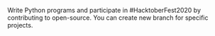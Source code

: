 Write Python programs and participate in #HacktoberFest2020 by contributing to open-source. 
You can create new branch for specific projects. 
